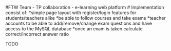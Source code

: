 #FTW Team - TP collaboration - e-learning web platform #
Implementation consist of:
*simple page layout with register/login features for students/teachers alike
*be able to follow courses and take exams
*teacher accounts to be able to add/remove/change exam questions and have access to the MySQL database
*once an exam is taken calculate correct/incorrect answer ratio

TODO
